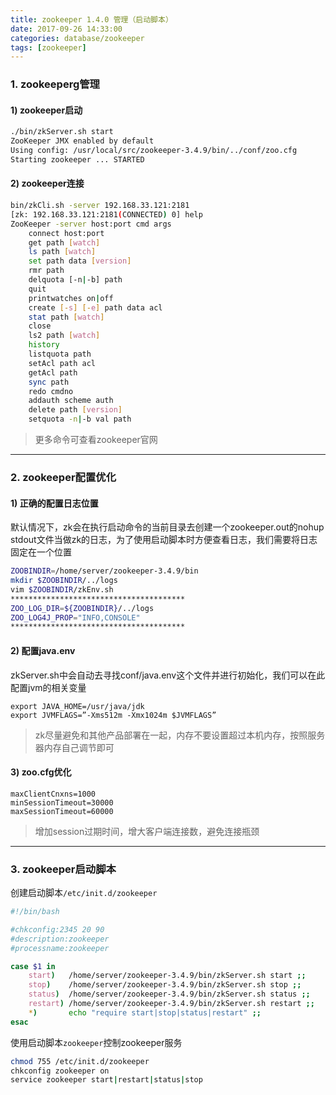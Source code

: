 ```yaml
---
title: zookeeper 1.4.0 管理（启动脚本）
date: 2017-09-26 14:33:00
categories: database/zookeeper
tags: [zookeeper]
---
```


### 1. zookeeperg管理
#### 1) zookeeper启动
``` bash
./bin/zkServer.sh start
ZooKeeper JMX enabled by default
Using config: /usr/local/src/zookeeper-3.4.9/bin/../conf/zoo.cfg
Starting zookeeper ... STARTED
```

#### 2) zookeeper连接
``` bash
bin/zkCli.sh -server 192.168.33.121:2181
[zk: 192.168.33.121:2181(CONNECTED) 0] help
ZooKeeper -server host:port cmd args
	connect host:port
	get path [watch]
	ls path [watch]
	set path data [version]
	rmr path
	delquota [-n|-b] path
	quit
	printwatches on|off
	create [-s] [-e] path data acl
	stat path [watch]
	close
	ls2 path [watch]
	history
	listquota path
	setAcl path acl
	getAcl path
	sync path
	redo cmdno
	addauth scheme auth
	delete path [version]
	setquota -n|-b val path
```
> 更多命令可查看zookeeper官网

---

### 2. zookeeper配置优化
#### 1) 正确的配置日志位置
默认情况下，zk会在执行启动命令的当前目录去创建一个zookeeper.out的nohup stdout文件当做zk的日志，为了使用启动脚本时方便查看日志，我们需要将日志固定在一个位置
``` bash
ZOOBINDIR=/home/server/zookeeper-3.4.9/bin
mkdir $ZOOBINDIR/../logs
vim $ZOOBINDIR/zkEnv.sh
***************************************
ZOO_LOG_DIR=${ZOOBINDIR}/../logs
ZOO_LOG4J_PROP="INFO,CONSOLE"
***************************************
```

#### 2) 配置java.env
zkServer.sh中会自动去寻找conf/java.env这个文件并进行初始化，我们可以在此配置jvm的相关变量
```
export JAVA_HOME=/usr/java/jdk
export JVMFLAGS=”-Xms512m -Xmx1024m $JVMFLAGS”
```
> zk尽量避免和其他产品部署在一起，内存不要设置超过本机内存，按照服务器内存自己调节即可

#### 3) zoo.cfg优化
```
maxClientCnxns=1000
minSessionTimeout=30000
maxSessionTimeout=60000
```
> 增加session过期时间，增大客户端连接数，避免连接瓶颈

---

### 3. zookeeper启动脚本
创建启动脚本`/etc/init.d/zookeeper`
``` bash
#!/bin/bash

#chkconfig:2345 20 90
#description:zookeeper
#processname:zookeeper

case $1 in
    start)   /home/server/zookeeper-3.4.9/bin/zkServer.sh start ;;
    stop)    /home/server/zookeeper-3.4.9/bin/zkServer.sh stop ;;
    status)  /home/server/zookeeper-3.4.9/bin/zkServer.sh status ;;
    restart) /home/server/zookeeper-3.4.9/bin/zkServer.sh restart ;;
    *)       echo "require start|stop|status|restart" ;;
esac
```
使用启动脚本`zookeeper`控制zookeeper服务
``` bash
chmod 755 /etc/init.d/zookeeper
chkconfig zookeeper on
service zookeeper start|restart|status|stop
```
